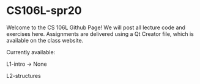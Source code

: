# CS106L-spr20

Welcome to the CS 106L Github Page!
We will post all lecture code and exercises here. 
Assignments are delivered using a Qt Creator file, which 
is available on the class website.

Currently available:

L1-intro -> None

L2-structures

